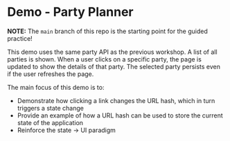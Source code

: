 # Demo - Party Planner

**NOTE:** The `main` branch of this repo is the starting point for the guided practice!

This demo uses the same party API as the previous workshop. A list of all parties is shown. When a user clicks on a specific party, the page is updated to show the details of that party. The selected party persists even if the user refreshes the page.

The main focus of this demo is to:

- Demonstrate how clicking a link changes the URL hash, which in turn triggers a state change
- Provide an example of how a URL hash can be used to store the current state of the application
- Reinforce the state -> UI paradigm
